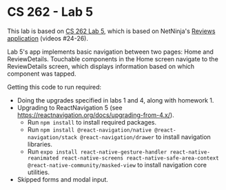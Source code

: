 # CS 262 - Lab 5

This lab is based on [CS 262 Lab 5](https://cs.calvin.edu/courses/cs/262/kvlinden/05design/lab.html), which is based on NetNinja's 
[Reviews application](https://www.youtube.com/playlist?list=PL4cUxeGkcC9ixPU-QkScoRBVxtPPzVjrQ) (videos #24-26).

Lab 5's app implements basic navigation between two pages: Home and ReviewDetails. Touchable components in the Home screen navigate to the ReviewDetails screen, which displays information based on which component was tapped.

Getting this code to run required:
- Doing the upgrades specified in labs 1 and 4, along with homework 1.
- Upgrading to ReactNavigation 5 (see <https://reactnavigation.org/docs/upgrading-from-4.x/>).
    - Run `npm install` to install required packages.
    - Run `npm install @react-navigation/native @react-navigation/stack @react-navigation/drawer` to install navigation libraries.
    - Run `expo install react-native-gesture-handler react-native-reanimated react-native-screens react-native-safe-area-context @react-native-community/masked-view` to install navigation core utilities.
- Skipped forms and modal input.
